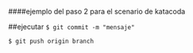 ####ejemplo del paso 2 para el scenario de katacoda

##ejecutar
`$ git commit -m "mensaje"`

`$ git push origin branch`
